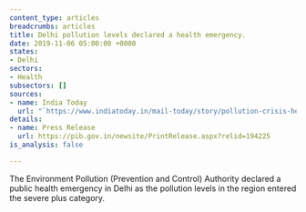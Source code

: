 ```yaml
---
content_type: articles
breadcrumbs: articles
title: Delhi pollution levels declared a health emergency.
date: 2019-11-06 05:00:00 +0000
states:
- Delhi
sectors:
- Health
subsectors: []
sources:
- name: India Today
  url: "`https://www.indiatoday.in/mail-today/story/pollution-crisis-health-emergency-declared-delhi-ncr-politicians-play-blame-game-1614971-2019-11-02"
details:
- name: Press Release
  url: https://pib.gov.in/newsite/PrintRelease.aspx?relid=194225
is_analysis: false

---
```

The Environment Pollution (Prevention and Control) Authority declared a public health emergency in Delhi as the pollution levels in the region entered the severe plus category.